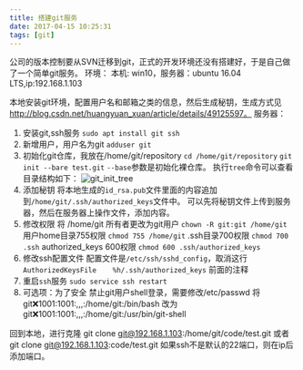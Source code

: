 ```yaml
---
title: 搭建git服务
date: 2017-04-15 10:25:31
tags: [git]
---
```

公司的版本控制要从SVN迁移到git，正式的开发环境还没有搭建好，于是自己做了一个简单git服务。
环境：
本机: win10，服务器：ubuntu 16.04 LTS,ip:192.168.1.103
<!--more-->
本地安装git环境，配置用户名和邮箱之类的信息，然后生成秘钥，生成方式见 http://blog.csdn.net/huangyuan_xuan/article/details/49125597。
服务器：
1. 安装git,ssh服务
`sudo apt install git ssh`
2. 新增用户，用户名为git
`adduser git`
3. 初始化git仓库，我放在/home/git/repository
`cd /home/git/repository`
`git init --bare test.git`
`--base`参数是初始化裸仓库。
执行`tree`命令可以查看目录结构如下：
![git_init_tree](/image/git/git_init_tree.png) 
4. 添加秘钥
将本地生成的`id_rsa.pub`文件里面的内容追加到`/home/git/.ssh/authorized_keys`文件中。
可以先将秘钥文件上传到服务器，然后在服务器上操作文件，添加内容。
5. 修改权限
将 /home/git 所有者更改为git用户
`chown -R git:git /home/git`
用户home目录755权限
`chmod 755 /home/git`
.ssh目录700权限
`chmod 700 .ssh`
authorized_keys 600权限
`chmod 600 .ssh/authorized_keys`
6. 修改ssh配置文件
配置文件是`/etc/ssh/sshd_config`，取消这行 `AuthorizedKeysFile    %h/.ssh/authorized_keys` 前面的注释
7. 重启`ssh`服务
`sudo service ssh restart`
8. 可选项：为了安全 禁止git用户shell登录，需要修改/etc/passwd
将 git:x:1001:1001:,,,:/home/git:/bin/bash
改为 git:x:1001:1001:,,,:/home/git:/usr/bin/git-shell

回到本地，进行克隆
git clone git@192.168.1.103:/home/git/code/test.git
或者
git clone git@192.168.1.103:code/test.git
如果ssh不是默认的22端口，则在ip后添加端口。